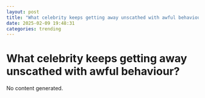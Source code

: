 ```yaml
---
layout: post
title: "What celebrity keeps getting away unscathed with awful behaviour?"
date: 2025-02-09 19:48:31
categories: trending
---
```


# What celebrity keeps getting away unscathed with awful behaviour?

No content generated.
